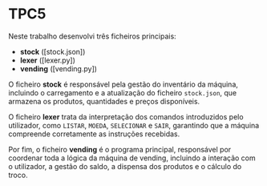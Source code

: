 # TPC5
Neste trabalho desenvolvi três ficheiros principais:

- **stock** ([stock.json])  
- **lexer** ([lexer.py])  
- **vending** ([vending.py])  

O ficheiro **stock** é responsável pela gestão do inventário da máquina, incluindo o carregamento e a atualização do ficheiro `stock.json`, que armazena os produtos, quantidades e preços disponíveis.

O ficheiro **lexer** trata da interpretação dos comandos introduzidos pelo utilizador, como `LISTAR`, `MOEDA`, `SELECIONAR` e `SAIR`, garantindo que a máquina compreende corretamente as instruções recebidas.

Por fim, o ficheiro **vending** é o programa principal, responsável por coordenar toda a lógica da máquina de vending, incluindo a interação com o utilizador, a gestão do saldo, a dispensa dos produtos e o cálculo do troco.


